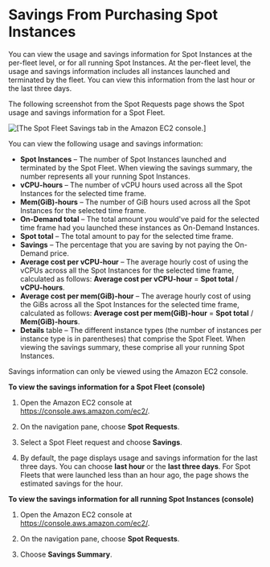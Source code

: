 # Savings From Purchasing Spot Instances<a name="spot-savings"></a>

You can view the usage and savings information for Spot Instances at the per\-fleet level, or for all running Spot Instances\. At the per\-fleet level, the usage and savings information includes all instances launched and terminated by the fleet\. You can view this information from the last hour or the last three days\.

The following screenshot from the Spot Requests page shows the Spot usage and savings information for a Spot Fleet\.

![\[The Spot Fleet Savings tab in the Amazon EC2 console.\]](http://docs.aws.amazon.com/AWSEC2/latest/WindowsGuide/images/spot-savings.png)

You can view the following usage and savings information:
+ **Spot Instances** – The number of Spot Instances launched and terminated by the Spot Fleet\. When viewing the savings summary, the number represents all your running Spot Instances\.
+ **vCPU\-hours** – The number of vCPU hours used across all the Spot Instances for the selected time frame\.
+ **Mem\(GiB\)\-hours** – The number of GiB hours used across all the Spot Instances for the selected time frame\.
+ **On\-Demand total** – The total amount you would've paid for the selected time frame had you launched these instances as On\-Demand Instances\.
+ **Spot total** – The total amount to pay for the selected time frame\.
+ **Savings** – The percentage that you are saving by not paying the On\-Demand price\.
+ **Average cost per vCPU\-hour** – The average hourly cost of using the vCPUs across all the Spot Instances for the selected time frame, calculated as follows: **Average cost per vCPU\-hour** = **Spot total** / **vCPU\-hours**\.
+ **Average cost per mem\(GiB\)\-hour** – The average hourly cost of using the GiBs across all the Spot Instances for the selected time frame, calculated as follows: **Average cost per mem\(GiB\)\-hour** = **Spot total** / **Mem\(GiB\)\-hours**\.
+ **Details** table – The different instance types \(the number of instances per instance type is in parentheses\) that comprise the Spot Fleet\. When viewing the savings summary, these comprise all your running Spot Instances\.

Savings information can only be viewed using the Amazon EC2 console\.

**To view the savings information for a Spot Fleet \(console\)**

1. Open the Amazon EC2 console at [https://console\.aws\.amazon\.com/ec2/](https://console.aws.amazon.com/ec2/)\.

1. On the navigation pane, choose **Spot Requests**\.

1. Select a Spot Fleet request and choose **Savings**\.

1. By default, the page displays usage and savings information for the last three days\. You can choose **last hour** or the **last three days**\. For Spot Fleets that were launched less than an hour ago, the page shows the estimated savings for the hour\.

**To view the savings information for all running Spot Instances \(console\)**

1. Open the Amazon EC2 console at [https://console\.aws\.amazon\.com/ec2/](https://console.aws.amazon.com/ec2/)\.

1. On the navigation pane, choose **Spot Requests**\.

1. Choose **Savings Summary**\.